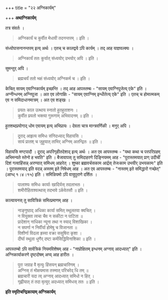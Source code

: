 +++
title = "२२ अग्निकार्यम्"

+++
**अथाग्निकार्यम्**

तत्र संवर्तः ।

> अग्निकार्यं च कुर्वीत मेधावी तदनन्तरम् । इति ।

संध्योपासनानन्तरम् इत्य् अर्थः । एतच् च कालद्वये ऽपि कार्यम् । तद् आह याज्ञवल्क्यः ।

> अग्निकार्यं ततः कुर्यात् संध्ययोर् उभयोर् अपि । इति ।

सुमन्तुर् अपि ।

> ब्रह्मचर्यं ततो भक्षं संध्ययोर् अग्निकर्म च । इति ।

केचित् सायम् एवाग्निकार्यम् इच्छन्ति । तद् आह आपस्तम्बः -  "सायम् एवाग्निपूजेत्य् एके" इति । अग्नीन्धनम् अग्निपूजा । अत एव लोगाक्षिः -  "सायम् एवाग्निम् इन्धीतेत्य् एके" इति । एतच् च होमात्मकम् एव न समिदाधानमात्रम् । अत एव शङ्खः ।

> प्रयतः काल उत्थाय स्नातो हुतहुताशनः ।  
> कुर्वीत प्रयतो भक्त्या गुरूणाम् अभिवादनम् ॥ इति ।

हुतशब्दप्रयोगाद् धोम एवायम् इत्य् अभिप्रायः । देवता चात्र मान्त्रवर्णिकी । मनुर् अपि ।

> दूराद् आहृत्य समिधः संनिदध्याद् विहायसि ।  
> सायं प्रातश् च जुहुयात् ताभिर् अग्निम् अतन्द्रितः ॥ इति ।

विहायसि मण्टपादौ । दूराद् अपरिगृहीतदेशाद् इत्य् अर्थः । अत एव आपस्तम्बः -  "यथा कथा च परपरिग्रहम् अभिमन्यते स्तेनो ह भवति" इति । बैजावापस् तु समिदाहरणे दिङ्नियमम् आह -  "पुरास्तमयात् प्राग् उदीचीं दिशं गत्वाहिंसन्न् अरण्यात् समिधम् आहरेत् । शुष्का ब्रह्मवर्चसकाम आर्द्रस् तेजःकाम उभयीर् उभयकामः" इति । पुरास्तमयाद् इति वदन्न् अस्तम् इते निषेधम् आह । अत एव आपस्तम्बः -  "नास्तम् इते समिद्धारो गच्छेत्" (आप्ध् १।४।१५) इति । समिन्नियमो ऽपि वायुपुराणे दर्शितः ।

> पालाश्यः समिधः कार्याः खादिर्यस् तदलाभतः ।  
> शमीरौहिताश्वत्थास् तदभावे ऽर्कवेतसौ ॥ इति ।

कात्यायनस् तु सावित्रिकं समित्प्रमाणम् आह ।

> नाङ्गुष्ठाद् अधिका कार्या समित् स्थूलतया क्वचित् ।  
> न वियुक्ता त्वचा चैव न सकीटा न पाटिता ॥  
> प्रादेशान् नाधिका न्यूना तथा न स्याद् विशाखिका ।  
> न सपर्णा न निर्वीर्या होमेषु च विजानता ॥  
> विशीर्णा विदला ह्रस्वा वक्रा ससुषिरा कृशा ।  
> दीर्घा स्थूला धुणैर् दष्टा कर्मसिद्धिविनाशिका ॥ इति ।

आपस्तम्बो ऽपि सार्वत्रिकं नियमविशेषम् आह -  "नाप्रोक्षितम् इन्धनम् अग्नाव् आदध्यात्" इति । अग्निकार्याकरणे दृष्टदोषम् अप्य् आह हारीतः ।

> पुरा जग्राह वै मृत्युः हिंसयन् ब्रह्मचारिणम् ।  
> अग्निस् तं मोक्षयमास तस्मात् परिचरेद् धि तम् ॥  
> ब्रह्मचारी यदा त्व् अग्नाव् आदध्यात् समिधो न हित् ।  
> गृह्णीयात् तं तदा मृत्युर् अदध्यात् समिधस् ततः ॥ इति ।

**इति स्मृतिचन्द्रिकायाम् अग्निकार्यम्**
